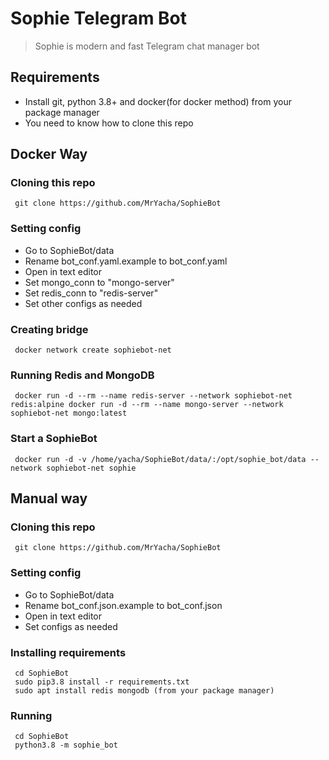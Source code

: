 
# Sophie Telegram Bot

>  Sophie is modern and fast Telegram chat manager bot

    
## Requirements  
  
+ Install git, python 3.8+ and docker(for docker method) from your package manager  
+ You need to know how to clone this repo  
  
  
## Docker Way  
  
### Cloning this repo  
	 git clone https://github.com/MrYacha/SophieBot  
### Setting config  
  
+ Go to SophieBot/data  
+ Rename bot_conf.yaml.example to bot_conf.yaml  
+ Open in text editor  
+ Set mongo_conn to "mongo-server"  
+ Set redis_conn to "redis-server"  
+ Set other configs as needed  
  
### Creating bridge  
	 docker network create sophiebot-net  
### Running Redis and MongoDB  
	 docker run -d --rm --name redis-server --network sophiebot-net redis:alpine docker run -d --rm --name mongo-server --network sophiebot-net mongo:latest  
### Start a SophieBot  
	 docker run -d -v /home/yacha/SophieBot/data/:/opt/sophie_bot/data --network sophiebot-net sophie   
  
## Manual way 
  
  
### Cloning this repo  
	 git clone https://github.com/MrYacha/SophieBot  
  
### Setting config  
  
+ Go to SophieBot/data  
+ Rename bot_conf.json.example to bot_conf.json  
+ Open in text editor  
+ Set configs as needed  
  
### Installing requirements  
	 cd SophieBot
	 sudo pip3.8 install -r requirements.txt
	 sudo apt install redis mongodb (from your package manager)
  
### Running  
  
	 cd SophieBot
	 python3.8 -m sophie_bot
